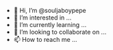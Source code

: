 - 👋 Hi, I’m @souljaboypepe
- 👀 I’m interested in ...
- 🌱 I’m currently learning ...
- 💞️ I’m looking to collaborate on ...
- 📫 How to reach me ...

<!---
souljaboypepe/souljaboypepe is a ✨ special ✨ repository because its `README.md` (this file) appears on your GitHub profile.
You can click the Preview link to take a look at your changes.
--->
